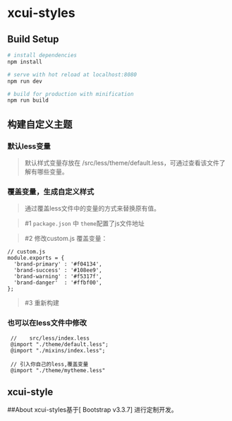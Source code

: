 # xcui-styles

## Build Setup

``` bash
# install dependencies
npm install

# serve with hot reload at localhost:8080
npm run dev

# build for production with minification
npm run build
```
## 构建自定义主题

### 默认less变量
> 默认样式变量存放在 /src/less/theme/default.less，可通过查看该文件了解有哪些变量。

### 覆盖变量，生成自定义样式
> 通过覆盖less文件中的变量的方式来替换原有值。

> \#1  `package.json` 中 `theme`配置了js文件地址

> \#2  修改custom.js 覆盖变量：
```
// custom.js
module.exports = {
  'brand-primary' : '#f04134',
  'brand-success' : '#108ee9',
  'brand-warning' : '#f5317f',
  'brand-danger'  : '#ffbf00',
};

```

> \#3  重新构建
 


### 也可以在less文件中修改

```
 //    src/less/index.less
 @import "./theme/default.less";
 @import "./mixins/index.less";
  
 // 引入你自己的less,覆盖变量
 @import "./theme/mytheme.less"
```
## xcui-style

##About xcui-styles基于[ Bootstrap v3.3.7] 进行定制开发。

